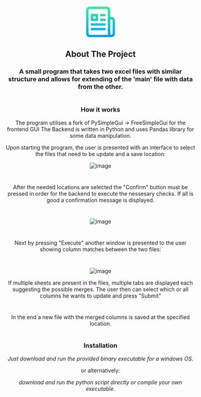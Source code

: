 


<!-- PROJECT LOGO -->
<br />
<div align="center">
  <a href="https://github.com/zensii/excel_table_merger/edit/main/README.md">
    <img src="images/logo.png" alt="Logo" width="80" height="80">
  </a>



<!-- ABOUT THE PROJECT -->
## About The Project

### A small program that takes two excel files with similar structure and allows for extending of the 'main' file with data from the other.
#
### How it works

The program utilises a fork of PySimpleGui -> FreeSimpleGui for the frontend GUI
The Backend is written in Python and uses Pandas library for some data manipulation.

Upon starting the program, the user is presented with an interface to select the files that need to be update and a save location:

![image](https://github.com/user-attachments/assets/fe6deb7f-9036-444d-94c4-ce9a1a494609)

#

After the needed locations are selected the "Confirm" button must be pressed in order for the backend to execute the nessesary checks.
If all is good a confirmation message is displayed.
#
![image](https://github.com/user-attachments/assets/828d1f39-d0d8-4e47-9f96-4fe4bee38004)

#

Next by pressing "Execute" another window is presented to the user showing column matches between the two files:
#
![image](https://github.com/user-attachments/assets/19dea226-6baf-415c-b7dd-f0a65cb455da)

If multiple sheets are present in the files, multiple tabs are displayed each suggesting the possible merges.
The user then can select which or all columns he wants to update and press "Submit"
#
In the end a new file with the merged columns is saved at the specified location.
#

### Installation

_Just download and run the provided binary executable for a windows OS._

or alternatively:

_download and run the python script directly or compile your own executable._

